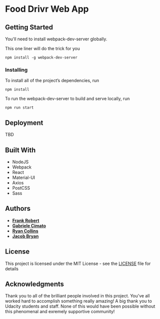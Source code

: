 # Food Drivr Web App

## Getting Started

You'll need to install webpack-dev-server globally.

This one liner will do the trick for you
```
npm install -g webpack-dev-server
```

### Installing
To install all of the project’s dependencies, run
```
npm install
```
To run the webpack-dev-server to build and serve locally, run
```
npm run start
```
## Deployment
TBD

## Built With
* NodeJS
* Webpack
* React
* Material-UI
* Axios
* PostCSS
* Sass

## Authors

* **[Frank Robert](https://github.com/OfficialPhrank)**
* **[Gabriele Cimato](https://github.com/Gabri3l)**
* **[Ryan Collins](https://github.com/RyanCCollins)**
* **[Jacob Bryan](https://github.com/bryanj4)**

## License

This project is licensed under the MIT License - see the [LICENSE](LICENSE) file for details

## Acknowledgments

 Thank you to all of the brilliant people involved in this project. You've all worked hard to accomplish something really amazing! A big thank you to Udacity students and staff. None of this would have been possible without this phenomenal and exremely supportive community!
